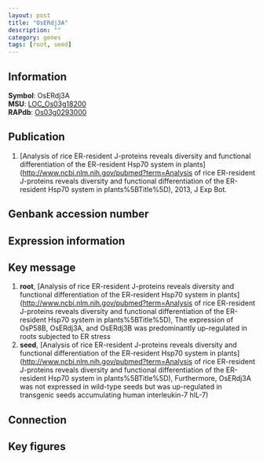```yaml
---
layout: post
title: "OsERdj3A"
description: ""
category: genes
tags: [root, seed]
---
```


## Information
__Symbol__: OsERdj3A  
__MSU__: [LOC_Os03g18200](http://rice.plantbiology.msu.edu/cgi-bin/ORF_infopage.cgi?orf=LOC_Os03g18200)  
__RAPdb__: [Os03g0293000](http://rapdb.dna.affrc.go.jp/viewer/gbrowse_details/irgsp1?name=Os03g0293000)  

## Publication
1. [Analysis of rice ER-resident J-proteins reveals diversity and functional differentiation of the ER-resident Hsp70 system in plants](http://www.ncbi.nlm.nih.gov/pubmed?term=Analysis of rice ER-resident J-proteins reveals diversity and functional differentiation of the ER-resident Hsp70 system in plants%5BTitle%5D), 2013, J Exp Bot.

## Genbank accession number

## Expression information

## Key message
1. __root__, [Analysis of rice ER-resident J-proteins reveals diversity and functional differentiation of the ER-resident Hsp70 system in plants](http://www.ncbi.nlm.nih.gov/pubmed?term=Analysis of rice ER-resident J-proteins reveals diversity and functional differentiation of the ER-resident Hsp70 system in plants%5BTitle%5D),  The expression of OsP58B, OsERdj3A, and OsERdj3B was predominantly up-regulated in roots subjected to ER stress
2. __seed__, [Analysis of rice ER-resident J-proteins reveals diversity and functional differentiation of the ER-resident Hsp70 system in plants](http://www.ncbi.nlm.nih.gov/pubmed?term=Analysis of rice ER-resident J-proteins reveals diversity and functional differentiation of the ER-resident Hsp70 system in plants%5BTitle%5D),  Furthermore, OsERdj3A was not expressed in wild-type seeds but was up-regulated in transgenic seeds accumulating human interleukin-7 hIL-7)  

## Connection

## Key figures


